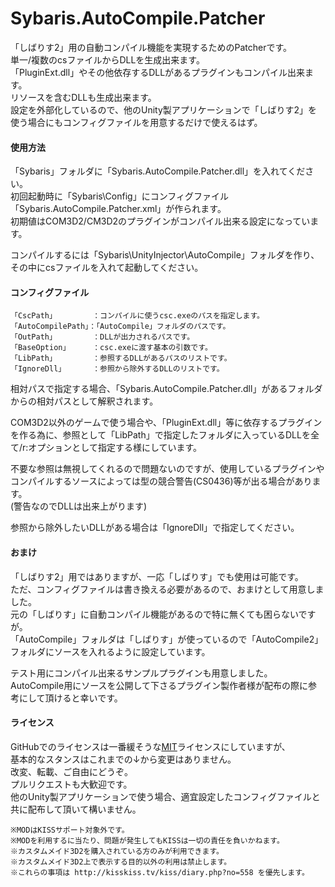 # Sybaris.AutoCompile.Patcher
「しばりす2」用の自動コンパイル機能を実現するためのPatcherです。  
単一/複数のcsファイルからDLLを生成出来ます。  
「PluginExt.dll」やその他依存するDLLがあるプラグインもコンパイル出来ます。  
リソースを含むDLLも生成出来ます。  
設定を外部化しているので、他のUnity製アプリケーションで「しばりす2」を使う場合にもコンフィグファイルを用意するだけで使えるはず。  

#### 使用方法
「Sybaris」フォルダに「Sybaris.AutoCompile.Patcher.dll」を入れてください。  
初回起動時に「Sybaris\Config」にコンフィグファイル「Sybaris.AutoCompile.Patcher.xml」が作られます。  
初期値はCOM3D2/CM3D2のプラグインがコンパイル出来る設定になっています。  

コンパイルするには「Sybaris\UnityInjector\AutoCompile」フォルダを作り、その中にcsファイルを入れて起動してください。  

#### コンフィグファイル

    「CscPath」        ：コンパイルに使うcsc.exeのパスを指定します。
    「AutoCompilePath」：「AutoCompile」フォルダのパスです。
    「OutPath」        ：DLLが出力されるパスです。
    「BaseOption」     ：csc.exeに渡す基本の引数です。
    「LibPath」        ：参照するDLLがあるパスのリストです。
    「IgnoreDll」      ：参照から除外するDLLのリストです。

相対パスで指定する場合、「Sybaris.AutoCompile.Patcher.dll」があるフォルダからの相対パスとして解釈されます。  

COM3D2以外のゲームで使う場合や、「PluginExt.dll」等に依存するプラグインを作る為に、参照として「LibPath」で指定したフォルダに入っているDLLを全て/r:オプションとして指定する様にしています。  

不要な参照は無視してくれるので問題ないのですが、使用しているプラグインやコンパイルするソースによっては型の競合警告(CS0436)等が出る場合があります。  
(警告なのでDLLは出来上がります)  

参照から除外したいDLLがある場合は「IgnoreDll」で指定してください。  

#### おまけ
「しばりす2」用ではありますが、一応「しばりす」でも使用は可能です。  
ただ、コンフィグファイルは書き換える必要があるので、おまけとして用意しました。  
元の「しばりす」に自動コンパイル機能があるので特に無くても困らないですが。  
「AutoCompile」フォルダは「しばりす」が使っているので「AutoCompile2」フォルダにソースを入れるように設定しています。  

テスト用にコンパイル出来るサンプルプラグインも用意しました。  
AutoCompile用にソースを公開して下さるプラグイン製作者様が配布の際に参考にして頂けると幸いです。  

#### ライセンス
GitHubでのライセンスは一番緩そうな[MIT](https://github.com/Soul-chan/Sybaris.AutoCompile.Patcher/blob/master/LICENSE)ライセンスにしていますが、  
基本的なスタンスはこれまでの↓から変更はありません。  
改変、転載、ご自由にどうぞ。  
プルリクエストも大歓迎です。  
他のUnity製アプリケーションで使う場合、適宜設定したコンフィグファイルと共に配布して頂いて構いません。  

    ※MODはKISSサポート対象外です。
    ※MODを利用するに当たり、問題が発生してもKISSは一切の責任を負いかねます。
    ※カスタムメイド3D2を購入されている方のみが利用できます。
    ※カスタムメイド3D2上で表示する目的以外の利用は禁止します。
    ※これらの事項は http://kisskiss.tv/kiss/diary.php?no=558 を優先します。

